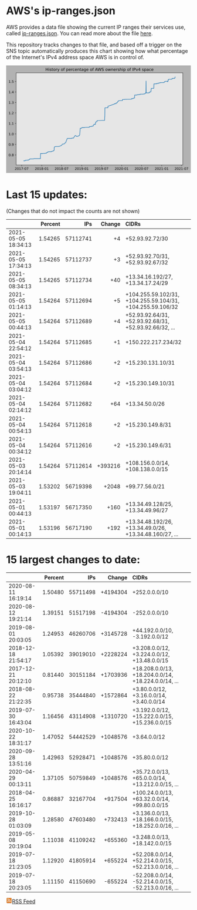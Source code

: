 # AWS's ip-ranges.json

AWS provides a data file showing the current IP ranges their
services use, called [ip-ranges.json](https://ip-ranges.amazonaws.com/ip-ranges.json).  You 
can read more about the file [here](https://docs.aws.amazon.com/general/latest/gr/aws-ip-ranges.html).

This repository tracks changes to that file, and based off a trigger on the SNS topic 
automatically produces this chart showing how what percentage of the Internet's IPv4 
address space AWS is in control of.

![History of AWS](history_count.svg)

# Last 15 updates:

(Changes that do not impact the counts are not shown)

| | Percent | IPs | Change | CIDRs |
| :--- | ---: | ---: | ---: | :--- |
| 2021-05-05 18:34:13 | 1.54265 | 57112741 | +4 | +52.93.92.72/30 |
| 2021-05-05 17:34:13 | 1.54265 | 57112737 | +3 | +52.93.92.70/31, +52.93.92.67/32 |
| 2021-05-05 08:34:13 | 1.54265 | 57112734 | +40 | +13.34.16.192/27, +13.34.17.24/29 |
| 2021-05-05 01:14:13 | 1.54264 | 57112694 | +5 | +104.255.59.102/31, +104.255.59.104/31, +104.255.59.106/32 |
| 2021-05-05 00:44:13 | 1.54264 | 57112689 | +4 | +52.93.92.64/31, +52.93.92.68/31, +52.93.92.66/32, ... |
| 2021-05-04 22:54:12 | 1.54264 | 57112685 | +1 | +150.222.217.234/32 |
| 2021-05-04 03:54:13 | 1.54264 | 57112686 | +2 | +15.230.131.10/31 |
| 2021-05-04 03:04:12 | 1.54264 | 57112684 | +2 | +15.230.149.10/31 |
| 2021-05-04 02:14:12 | 1.54264 | 57112682 | +64 | +13.34.50.0/26 |
| 2021-05-04 00:54:13 | 1.54264 | 57112618 | +2 | +15.230.149.8/31 |
| 2021-05-04 00:34:12 | 1.54264 | 57112616 | +2 | +15.230.149.6/31 |
| 2021-05-03 20:14:14 | 1.54264 | 57112614 | +393216 | +108.156.0.0/14, +108.138.0.0/15 |
| 2021-05-03 19:04:11 | 1.53202 | 56719398 | +2048 | +99.77.56.0/21 |
| 2021-05-01 00:44:13 | 1.53197 | 56717350 | +160 | +13.34.49.128/25, +13.34.49.96/27 |
| 2021-05-01 00:14:13 | 1.53196 | 56717190 | +192 | +13.34.48.192/26, +13.34.49.0/26, +13.34.48.160/27, ... |


# 15 largest changes to date:

| | Percent | IPs | Change | CIDRs |
| :--- | ---: | ---: | ---: | :--- |
| 2020-08-11 16:19:14 | 1.50480 | 55711498 | +4194304 | +252.0.0.0/10 |
| 2020-08-12 19:21:14 | 1.39151 | 51517198 | -4194304 | -252.0.0.0/10 |
| 2019-08-01 20:03:05 | 1.24953 | 46260706 | +3145728 | +44.192.0.0/10, -3.192.0.0/12 |
| 2018-12-18 21:54:17 | 1.05392 | 39019010 | +2228224 | +3.208.0.0/12, +3.224.0.0/12, +13.48.0.0/15 |
| 2017-12-21 20:12:10 | 0.81440 | 30151184 | +1703936 | +18.208.0.0/13, +18.204.0.0/14, +18.224.0.0/14, ... |
| 2018-08-22 21:22:35 | 0.95738 | 35444840 | +1572864 | +3.80.0.0/12, +3.16.0.0/14, +3.40.0.0/14 |
| 2019-07-30 16:43:04 | 1.16456 | 43114908 | +1310720 | +3.192.0.0/12, +15.222.0.0/15, +15.236.0.0/15 |
| 2020-10-22 18:31:17 | 1.47052 | 54442529 | +1048576 | +3.64.0.0/12 |
| 2020-09-28 13:51:16 | 1.42963 | 52928471 | +1048576 | +35.80.0.0/12 |
| 2020-04-29 00:13:11 | 1.37105 | 50759849 | +1048576 | +35.72.0.0/13, +65.0.0.0/14, +13.212.0.0/15, ... |
| 2018-04-25 16:16:17 | 0.86887 | 32167704 | +917504 | +100.24.0.0/13, +63.32.0.0/14, +99.80.0.0/15 |
| 2019-10-28 01:03:09 | 1.28580 | 47603480 | +732413 | +3.136.0.0/13, +18.166.0.0/15, +18.252.0.0/16, ... |
| 2019-05-08 20:19:04 | 1.11038 | 41109242 | +655360 | +3.248.0.0/13, +18.142.0.0/15 |
| 2019-07-18 21:23:05 | 1.12920 | 41805914 | +655224 | +52.208.0.0/14, +52.214.0.0/15, +52.213.0.0/16, ... |
| 2019-07-18 20:23:05 | 1.11150 | 41150690 | -655224 | -52.208.0.0/14, -52.214.0.0/15, -52.213.0.0/16, ... |


[![RSS Icon](rss-icon.png)RSS Feed](https://raw.githubusercontent.com/seligman/aws-ip-ranges/master/rss.xml)
